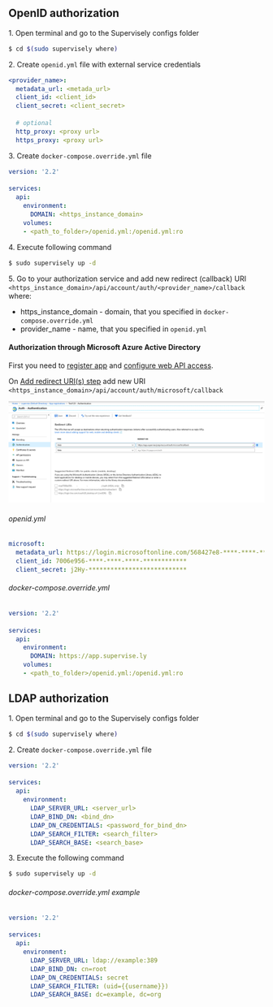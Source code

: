 ## OpenID authorization

1\. Open terminal and go to the Supervisely configs folder

```sh
$ cd $(sudo supervisely where)
```

2\. Create `openid.yml` file with external service credentials  

```yaml
<provider_name>:
  metadata_url: <metada_url>
  client_id: <client_id>
  client_secret: <client_secret>
  
  # optional
  http_proxy: <proxy url>
  https_proxy: <proxy url>
```

3\. Create `docker-compose.override.yml` file

```yaml
version: '2.2'

services:
  api:
    environment:
      DOMAIN: <https_instance_domain>
    volumes:
    - <path_to_folder>/openid.yml:/openid.yml:ro
```

4\. Execute following command

```sh
$ sudo supervisely up -d
```

5\. Go to your authorization service and add new redirect (callback) URI `<https_instance_domain>/api/account/auth/<provider_name>/callback`
where:
  - https_instance_domain - domain, that you specified in `docker-compose.override.yml`
  - provider_name - name, that you specified in `openid.yml`

#### Authorization through Microsoft Azure Active Directory
First you need to [register app](https://docs.microsoft.com/en-us/azure/active-directory/develop/quickstart-register-app) and [configure web API access](https://docs.microsoft.com/en-us/azure/active-directory/develop/quickstart-configure-app-access-web-apis).

On [Add redirect URI(s) step](https://docs.microsoft.com/en-us/azure/active-directory/develop/quickstart-configure-app-access-web-apis#add-redirect-uris-to-your-application) add new URI `<https_instance_domain>/api/account/auth/microsoft/callback`

![](images/microsoft_aad_cb.png)

###### openid.yml
```yaml
microsoft:
  metadata_url: https://login.microsoftonline.com/568427e8-****-****-****-************/.well-known/openid-configuration
  client_id: 7006e956-****-****-****-************
  client_secret: j2Hy-***************************
```

###### docker-compose.override.yml
```yaml
version: '2.2'

services:
  api:
    environment:
      DOMAIN: https://app.supervise.ly
    volumes:
    - <path_to_folder>/openid.yml:/openid.yml:ro
```

## LDAP authorization

1\. Open terminal and go to the Supervisely configs folder

```sh
$ cd $(sudo supervisely where)
```

2\. Create `docker-compose.override.yml` file

```yaml
version: '2.2'

services:
  api:
    environment:
      LDAP_SERVER_URL: <server_url>
      LDAP_BIND_DN: <bind_dn>
      LDAP_DN_CREDENTIALS: <password_for_bind_dn>
      LDAP_SEARCH_FILTER: <search_filter>
      LDAP_SEARCH_BASE: <search_base>
```

3\. Execute the following command

```sh
$ sudo supervisely up -d
```

###### docker-compose.override.yml example

```yaml
version: '2.2'

services:
  api:
    environment:
      LDAP_SERVER_URL: ldap://example:389
      LDAP_BIND_DN: cn=root
      LDAP_DN_CREDENTIALS: secret
      LDAP_SEARCH_FILTER: (uid={{username}})
      LDAP_SEARCH_BASE: dc=example, dc=org
```
